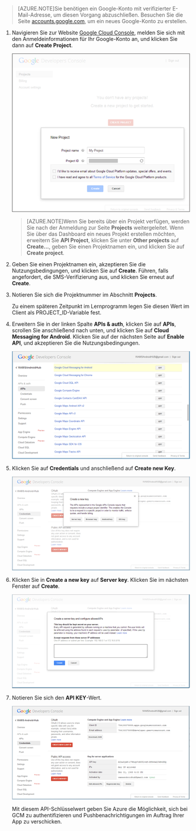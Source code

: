 >[AZURE.NOTE]Sie benötigen ein Google-Konto mit verifizierter E-Mail-Adresse, um diesen Vorgang abzuschließen. Besuchen Sie die Seite <a href="http://go.microsoft.com/fwlink/p/?LinkId=268302" target="_blank">accounts.google.com</a>, um ein neues Google-Konto zu erstellen.


1. Navigieren Sie zur Website <a href="http://cloud.google.com/console" target="_blank">Google Cloud Console</a>, melden Sie sich mit den Anmeldeinformationen für Ihr Google-Konto an, und klicken Sie dann auf **Create Project**.

   	![](./media/notification-hubs-android-get-started/mobile-services-google-new-project.png)

	>[AZURE.NOTE]Wenn Sie bereits über ein Projekt verfügen, werden Sie nach der Anmeldung zur Seite <strong>Projects</strong> weitergeleitet. Wenn Sie über das Dashboard ein neues Projekt erstellen möchten, erweitern Sie <strong>API Project</strong>, klicken Sie unter <strong>Other projects</strong> auf <strong>Create...</strong>, geben Sie einen Projektnamen ein, und klicken Sie auf <strong>Create project</strong>.

2. Geben Sie einen Projektnamen ein, akzeptieren Sie die Nutzungsbedingungen, und klicken Sie auf **Create**. Führen, falls angefordert, die SMS-Verifizierung aus, und klicken Sie erneut auf **Create**.

3. Notieren Sie sich die Projektnummer im Abschnitt **Projects**.

	Zu einem späteren Zeitpunkt im Lernprogramm legen Sie diesen Wert im Client als PROJECT_ID-Variable fest.

4. Erweitern Sie in der linken Spalte **APIs & auth**, klicken Sie auf **APIs**, scrollen Sie anschließend nach unten, und klicken Sie auf **Cloud Messaging for Android**. Klicken Sie auf der nächsten Seite auf **Enable API**, und akzeptieren Sie die Nutzungsbedingungen.

	![](./media/notification-hubs-android-get-started/mobile-services-google-enable-GCM.png)

5. Klicken Sie auf **Credentials** und anschließend auf **Create new Key**.

   	![](./media/notification-hubs-android-get-started/mobile-services-google-create-server-key.png)

6. Klicken Sie in **Create a new key** auf **Server key**. Klicken Sie im nächsten Fenster auf **Create**.

   	![](./media/notification-hubs-android-get-started/mobile-services-google-create-server-key2.png)

7. Notieren Sie sich den **API KEY**-Wert.

   	![](./media/notification-hubs-android-get-started/mobile-services-google-create-server-key3.png)

	Mit diesem API-Schlüsselwert geben Sie Azure die Möglichkeit, sich bei GCM zu authentifizieren und Pushbenachrichtigungen im Auftrag Ihrer App zu verschicken.

<!---HONumber=July15_HO2-->